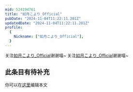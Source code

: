 ```yaml
---
mid: 524194761
title: "如月こより_Official"
pubDate: "2024-11-04T11:22:11.201Z"
updatedDate: "2024-11-04T11:22:11.201Z"
profile:
  {
    Nickname: ["如月こより_Official"],
  }
---
```


关注[如月こより_Official](https://space.bilibili.com/524194761)谢谢喵~ 关注[如月こより_Official](https://space.bilibili.com/524194761)谢谢喵~

## 此条目有待补充
你可以在[这里](https://github.com/Yuhanawa/VTuber.ICU-Content/edit/master/v/如月こより_Official/index.md)编辑本文
